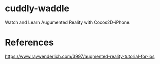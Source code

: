 # cuddly-waddle
Watch and Learn Augumented Reality with Cocos2D-iPhone.  
# References
https://www.raywenderlich.com/3997/augmented-reality-tutorial-for-ios
